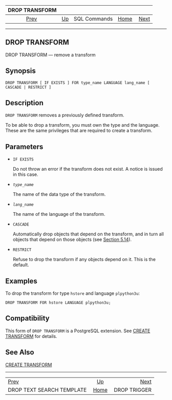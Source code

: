<!--?xml version="1.0" encoding="UTF-8" standalone="no"?-->

|                        DROP TRANSFORM                        |                                        |              |                                                       |                                              |
| :----------------------------------------------------------: | :------------------------------------- | :----------: | ----------------------------------------------------: | -------------------------------------------: |
| [Prev](sql-droptstemplate.html "DROP TEXT SEARCH TEMPLATE")  | [Up](sql-commands.html "SQL Commands") | SQL Commands | [Home](index.html "PostgreSQL 17devel Documentation") |  [Next](sql-droptrigger.html "DROP TRIGGER") |

***

## DROP TRANSFORM

DROP TRANSFORM — remove a transform

## Synopsis

    DROP TRANSFORM [ IF EXISTS ] FOR type_name LANGUAGE lang_name [ CASCADE | RESTRICT ]

## Description

`DROP TRANSFORM` removes a previously defined transform.

To be able to drop a transform, you must own the type and the language. These are the same privileges that are required to create a transform.

## Parameters

* `IF EXISTS`

    Do not throw an error if the transform does not exist. A notice is issued in this case.

* *`type_name`*

    The name of the data type of the transform.

* *`lang_name`*

    The name of the language of the transform.

* `CASCADE`

    Automatically drop objects that depend on the transform, and in turn all objects that depend on those objects (see [Section 5.14](ddl-depend.html "5.14. Dependency Tracking")).

* `RESTRICT`

    Refuse to drop the transform if any objects depend on it. This is the default.

## Examples

To drop the transform for type `hstore` and language `plpython3u`:

    DROP TRANSFORM FOR hstore LANGUAGE plpython3u;

## Compatibility

This form of `DROP TRANSFORM` is a PostgreSQL extension. See [CREATE TRANSFORM](sql-createtransform.html "CREATE TRANSFORM") for details.

## See Also

[CREATE TRANSFORM](sql-createtransform.html "CREATE TRANSFORM")

***

|                                                              |                                                       |                                              |
| :----------------------------------------------------------- | :---------------------------------------------------: | -------------------------------------------: |
| [Prev](sql-droptstemplate.html "DROP TEXT SEARCH TEMPLATE")  |         [Up](sql-commands.html "SQL Commands")        |  [Next](sql-droptrigger.html "DROP TRIGGER") |
| DROP TEXT SEARCH TEMPLATE                                    | [Home](index.html "PostgreSQL 17devel Documentation") |                                 DROP TRIGGER |
